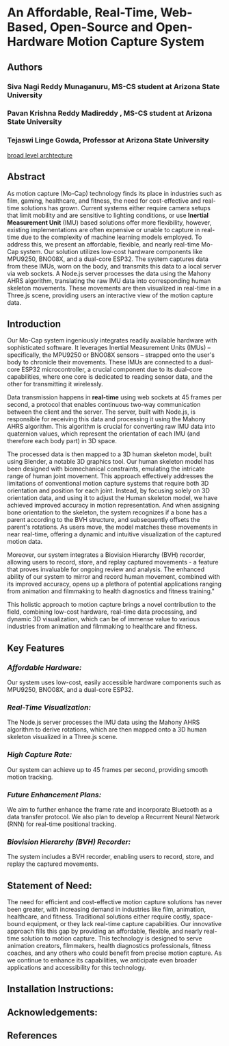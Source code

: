 # An Affordable, Real-Time, Web-Based, Open-Source and Open-Hardware Motion Capture System

## **Authors**

### Siva Nagi Reddy Munaganuru, MS-CS student at Arizona State University

### Pavan Krishna Reddy Madireddy , MS-CS student at Arizona State University

### Tejaswi Linge Gowda, Professor at Arizona State University

[broad level archtecture](/assests/edd.jpg)

## **Abstract**

As motion capture (Mo-Cap) technology finds its place in industries such as film, gaming, healthcare, and fitness, the need for cost-effective and real-time solutions has grown. Current systems either require camera setups that limit mobility and are sensitive to lighting conditions, or use **Inertial Measurement Unit** (IMU) based solutions offer more flexibility, however, existing implementations are often expensive or unable to capture in real-time due to the complexity of machine learning models employed. To address this, we present an affordable, flexible, and nearly real-time Mo-Cap system. Our solution utilizes low-cost hardware components like MPU9250, BNO08X, and a dual-core ESP32. The system captures data from these IMUs, worn on the body, and transmits this data to a local server via web sockets. A Node.js server processes the data using the Mahony AHRS algorithm, translating the raw IMU data into corresponding human skeleton movements. These movements are then visualized in real-time in a Three.js scene, providing users an interactive view of the motion capture data.

## **Introduction**

Our Mo-Cap system ingeniously integrates readily available hardware with sophisticated software. It leverages Inertial Measurement Units (IMUs) – specifically, the MPU9250 or BNO08X sensors – strapped onto the user's body to chronicle their movements. These IMUs are connected to a dual-core ESP32 microcontroller, a crucial component due to its dual-core capabilities, where one core is dedicated to reading sensor data, and the other for transmitting it wirelessly.

Data transmission happens in **real-time** using web sockets at 45 frames per second, a protocol that enables continuous two-way communication between the client and the server. The server, built with Node.js, is responsible for receiving this data and processing it using the Mahony AHRS algorithm. This algorithm is crucial for converting raw IMU data into quaternion values, which represent the orientation of each IMU (and therefore each body part) in 3D space.

The processed data is then mapped to a 3D human skeleton model, built using Blender, a notable 3D graphics tool. Our human skeleton model has been designed with biomechanical constraints, emulating the intricate range of human joint movement. This approach effectively addresses the limitations of conventional motion capture systems that require both 3D orientation and position for each joint. Instead, by focusing solely on 3D orientation data, and using it to adjust the Human skeleton model, we have achieved improved accuracy in motion representation. And when assigning bone orientation to the skeleton, the system recognizes if a bone has a parent according to the BVH structure, and subsequently offsets the parent's rotations. As users move, the model matches these movements in near real-time, offering a dynamic and intuitive visualization of the captured motion data.

Moreover, our system integrates a Biovision Hierarchy (BVH) recorder, allowing users to record, store, and replay captured movements - a feature that proves invaluable for ongoing review and analysis. The enhanced ability of our system to mirror and record human movement, combined with its improved accuracy, opens up a plethora of potential applications ranging from animation and filmmaking to health diagnostics and fitness training."

This holistic approach to motion capture brings a novel contribution to the field, combining low-cost hardware, real-time data processing, and dynamic 3D visualization, which can be of immense value to various industries from animation and filmmaking to healthcare and fitness.

## **Key Features**

### *Affordable Hardware:* 

Our system uses low-cost, easily accessible hardware components such as MPU9250, BNO08X, and a dual-core ESP32.

### *Real-Time Visualization:* 

The Node.js server processes the IMU data using the Mahony AHRS algorithm to derive rotations, which are then mapped onto a 3D human skeleton visualized in a Three.js scene.

### *High Capture Rate:*

Our system can achieve up to 45 frames per second, providing smooth motion tracking.

### *Future Enhancement Plans:*

We aim to further enhance the frame rate and incorporate Bluetooth as a data transfer protocol. We also plan to develop a Recurrent Neural Network (RNN) for real-time positional tracking.

### *Biovision Hierarchy (BVH) Recorder:*

The system includes a BVH recorder, enabling users to record, store, and replay the captured movements.

## **Statement of Need:**

The need for efficient and cost-effective motion capture solutions has never been greater, with increasing demand in industries like film, animation, healthcare, and fitness. Traditional solutions either require costly, space-bound equipment, or they lack real-time capture capabilities. Our innovative approach fills this gap by providing an affordable, flexible, and nearly real-time solution to motion capture. This technology is designed to serve animation creators, filmmakers, health diagnostics professionals, fitness coaches, and any others who could benefit from precise motion capture. As we continue to enhance its capabilities, we anticipate even broader applications and accessibility for this technology.

## **Installation Instructions:**

## **Acknowledgements:**

## **References**

